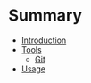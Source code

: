 # Summary

- [Introduction](./Introduction.md)
- [Tools](./Tools.md)
  - [Git](./tools/Git.md)
- [Usage](./Usage.md)

